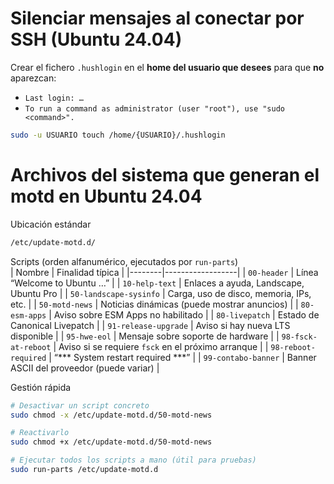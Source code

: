 # Silenciar mensajes al conectar por SSH (Ubuntu 24.04)

Crear el fichero `.hushlogin` en el **home del usuario que desees** para que **no** aparezcan:

- `Last login: …`  
- `To run a command as administrator (user "root"), use "sudo <command>".`

```bash
sudo -u USUARIO touch /home/{USUARIO}/.hushlogin
```

# Archivos del sistema que generan el motd en Ubuntu 24.04

Ubicación estándar  
```bash
/etc/update-motd.d/
```


Scripts (orden alfanumérico, ejecutados por `run-parts`)  
| Nombre | Finalidad típica |
|--------|------------------|
| `00-header` | Línea “Welcome to Ubuntu …” |
| `10-help-text` | Enlaces a ayuda, Landscape, Ubuntu Pro |
| `50-landscape-sysinfo` | Carga, uso de disco, memoria, IPs, etc. |
| `50-motd-news` | Noticias dinámicas (puede mostrar anuncios) |
| `80-esm-apps` | Aviso sobre ESM Apps no habilitado |
| `80-livepatch` | Estado de Canonical Livepatch |
| `91-release-upgrade` | Aviso si hay nueva LTS disponible |
| `95-hwe-eol` | Mensaje sobre soporte de hardware |
| `98-fsck-at-reboot` | Aviso si se requiere `fsck` en el próximo arranque |
| `98-reboot-required` | “*** System restart required ***” |
| `99-contabo-banner` | Banner ASCII del proveedor (puede variar) |

Gestión rápida  
```bash
# Desactivar un script concreto
sudo chmod -x /etc/update-motd.d/50-motd-news

# Reactivarlo
sudo chmod +x /etc/update-motd.d/50-motd-news

# Ejecutar todos los scripts a mano (útil para pruebas)
sudo run-parts /etc/update-motd.d
```
